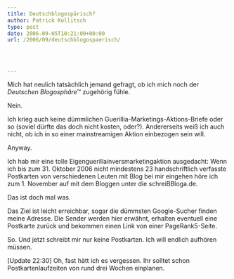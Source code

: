 ```yaml
---
title: Deutschblogospärisch?
author: Patrick Kollitsch
type: post
date: 2006-09-05T10:21:00+00:00
url: /2006/09/deutschblogospaerisch/




---
```

Mich hat neulich tats&auml;chlich jemand gefragt, ob ich mich noch der _Deutschen Blogosph&auml;re_&trade; zugeh&ouml;rig f&uuml;hle. 

Nein. 

Ich krieg auch keine d&uuml;mmlichen Guerillia-Marketings-Aktions-Briefe oder so (soviel d&uuml;rfte das doch nicht kosten, oder?). Andererseits wei&szlig; ich auch nicht, ob ich in so einer mainstreamigen Aktion einbezogen sein will. 

Anyway.

Ich hab mir eine tolle Eigenguerillainversmarketingaktion ausgedacht: Wenn ich bis zum 31. Oktober 2006 nicht mindestens 23 handschriftlich verfasste Postkarten von verschiedenen Leuten mit Blog bei mir eingehen h&ouml;re ich zum 1. November auf mit dem Bloggen unter die schreiBBloga.de. 

Das ist doch mal was. 

Das Ziel ist leicht erreichbar, sogar die d&uuml;mmsten Google-Sucher finden meine Adresse. Die Sender werden hier erw&auml;hnt, erhalten eventuell eine Postkarte zur&uuml;ck und bekommen einen Link von einer PageRank5-Seite. 

So. Und jetzt schreibt mir nur keine Postkarten. Ich will endlich aufh&ouml;ren m&uuml;ssen.

[Update 22:30] Oh, fast h&auml;tt ich es vergessen. Ihr solltet schon Postkartenlaufzeiten von rund drei Wochen einplanen.